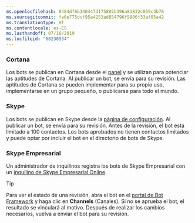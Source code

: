 ```yaml
---
ms.openlocfilehash: 8484df6b140447d175805b396a81832c059c3b76
ms.sourcegitcommit: fa6e775dcf95a4253ad854796f5906f33af05a42
ms.translationtype: HT
ms.contentlocale: es-ES
ms.lasthandoff: 07/16/2019
ms.locfileid: "68230534"
---
```

### <a name="cortana"></a>Cortana
Los bots se publican en Cortana desde el [panel](https://aka.ms/cortana-publish) y se utilizan para potenciar las aptitudes de Cortana. Al publicar un bot, se envía para su revisión. Las aptitudes de Cortana se pueden implementar para su propio uso, implementarse en un grupo pequeño, o publicarse para todo el mundo.

### <a name="skype"></a>Skype
Los bots se publican en Skype desde la [página de configuración](~/bot-service-channel-connect-skype.md). Al publicar un bot, se envía para su revisión. Antes de la revisión, el bot está limitado a 100 contactos. Los bots aprobados no tienen contactos limitados y puede optar por incluir el bot en el directorio de bots de Skype.

### <a name="skype-for-business"></a>Skype Empresarial
Un administrador de inquilinos registra los bots de Skype Empresarial con un [inquilino de Skype Empresarial Online](https://msdn.microsoft.com/skype/Skype-For-Business-Bot-Framework/docs/overview).

> [!TIP]
> Para ver el estado de una revisión, abra el bot en el [portal de Bot Framework](https://dev.botframework.com/) y haga clic en **Channels** (Canales).
> Si no se aprueba el bot, el resultado se vinculará al motivo. Después de realizar los cambios necesarios, vuelva a enviar el bot para su revisión.
